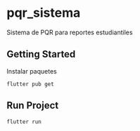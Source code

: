 # pqr_sistema

Sistema de PQR para reportes estudiantiles

## Getting Started
Instalar paquetes

```
flutter pub get
```

## Run Project

```
flutter run
```

